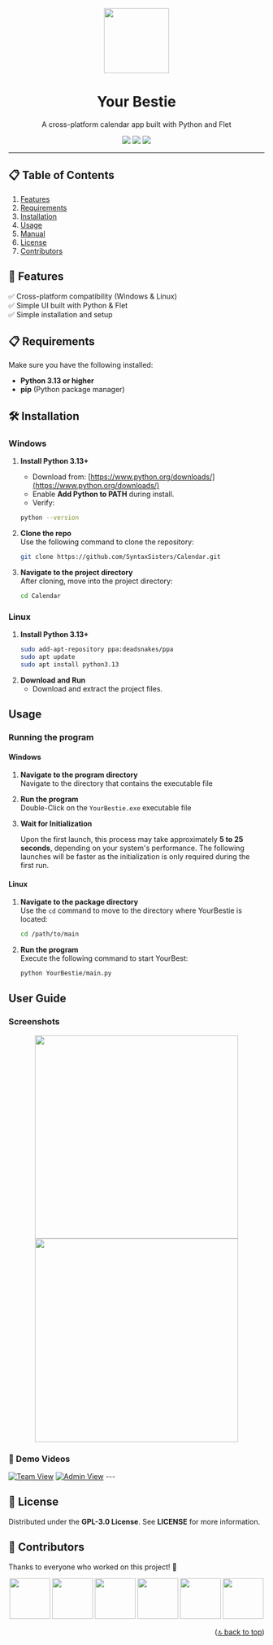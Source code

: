 <a id="readme-top"></a>  

<p align="center">
  <img src="https://github.com/user-attachments/assets/df97e8a6-1a4c-4888-904e-f12a02e686d1" width="128"/>
</p>


<h1 align="center">Your Bestie</h1>
<p align="center">A cross-platform calendar app built with Python and Flet</p>  

<p align="center">
  <img src="https://img.shields.io/badge/Python-3.x-blue?style=flat&logo=python"/>
  <img src="https://img.shields.io/badge/Flet-%2300C4B3.svg?style=flat"/>
  <img src="https://img.shields.io/badge/License-GPL--3.0-green"/>
</p>

---

## 📋 Table of Contents
1. [Features](#features)
2. [Requirements](#requirements)
3. [Installation](#installation)
4. [Usage](#usage)
5. [Manual](#manual)
6. [License](#license)
7. [Contributors](#contributors)



## 🚀 Features <a id="features"></a>

✅ Cross-platform compatibility (Windows & Linux)  
✅ Simple UI built with Python & Flet  
✅ Simple installation and setup  


## 📋 Requirements  <a id="requirements"></a>
Make sure you have the following installed:  
- **Python 3.13 or higher**  
- **pip** (Python package manager)  



## 🛠️ Installation <a id="installation"></a>

### Windows
1. **Install Python 3.13+**
   - Download from: [https://www.python.org/downloads/](https://www.python.org/downloads/)
   - Enable **Add Python to PATH** during install.
   - Verify:
    ```bash
    python --version
    ```

2. **Clone the repo**  
      Use the following command to clone the repository:
      ```bash
      git clone https://github.com/SyntaxSisters/Calendar.git
      ```
3. **Navigate to the project directory**  
      After cloning, move into the project directory:
      ```bash
      cd Calendar
      ```

### Linux
1. **Install Python 3.13+**
   ```bash
   sudo add-apt-repository ppa:deadsnakes/ppa
   sudo apt update
   sudo apt install python3.13
   
2.  **Download and Run**
     - Download and extract the project files.  

## Usage <a id="usage"></a>

### Running the program
#### Windows
1. **Navigate to the program directory**  
    Navigate to the directory that contains the executable file

2. **Run the program**   
    Double-Click on the `YourBestie.exe` executable file
3. **Wait for Initialization**  

      Upon the first launch, this process may take approximately **5 to 25 seconds**, depending on your system's performance. The following launches will be faster as the initialization is only required during the first run.
      
#### Linux
1. **Navigate to the package directory**  
    Use the `cd` command to move to the directory where YourBestie is located:
    ```bash
    cd /path/to/main
    ```

2. **Run the program**  
    Execute the following command to start YourBest:
    ```bash
    python YourBestie/main.py
    ```
## User Guide <a id="manual"></a>
### **Screenshots**
<p align="center"> <img src="https://github.com/user-attachments/assets/f869f3be-23f3-4850-9ab9-aa2c22fe7263" width="400px"/> <img src="https://github.com/user-attachments/assets/7784d410-6fb6-4394-b620-b1184e6bbe52" width="400px"/> </p> 

### **🎥 Demo Videos**
[![Team View](http://i.ytimg.com/vi/b4OrERIiaic/hqdefault.jpg)](https://www.youtube.com/watch?v=b4OrERIiaic)
[![Admin View](http://i.ytimg.com/vi/1eeQM04vy3M/hqdefault.jpg)](https://www.youtube.com/watch?v=1eeQM04vy3M)
    ---

## **📜 License** <a id="license"></a>
Distributed under the **GPL-3.0 License**. See **LICENSE** for more information.


## 👥 Contributors <a id="contributors"></a>
Thanks to everyone who worked on this project! 🎉  

<p align="center">
  <img src="https://avatars.githubusercontent.com/u/53645851?v=4" width="80" height="80" style="border-radius: 50;">
  <img src="https://avatars.githubusercontent.com/u/105088697?v=4" width="80" height="80" style="border-radius: 50;">
  <img src="https://avatars.githubusercontent.com/u/132782701?v=4" width="80" height="80" style="border-radius: 50;">
  <img src="https://avatars.githubusercontent.com/u/169546501?v=4" width="80" height="80" style="border-radius: 50;">
  <img src="https://avatars.githubusercontent.com/u/181520537?v=4" width="80" height="80" style="border-radius: 50;">
  <img src="https://avatars.githubusercontent.com/u/181734167?v=4" width="80" height="80" style="border-radius: 50;">
</p>


<p align="right">(<a href="#readme-top">🔝 back to top</a>)</p>

